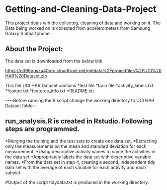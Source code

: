 # Getting-and-Cleaning-Data-Project

This project deals wih the collectng, cleaning of data and working on it.
The Data being worked on is collected from accelerometers from Samsung Galaxy S Smartphone.

## About the Project:
The data set is downloaded from the below link

https://d396qusza40orc.cloudfront.net/getdata%2Fprojectfiles%2FUCI%20HAR%20Dataset.zip 

This file UCI HAR Dataset contains
*test file
*train file
*activity_labels.txt
*feature.txt
*features_info.txt
*README.txt

----Before running the R script change the working directory to UCI HAR Dataset folder--

## run_analysis.R is created in Rstudio. Following steps are programmed.
*Merging the training and the test sets to create one data set.
*Extracting only the measurements on the mean and standard deviation for each measurement. 
*Using descriptive activity names to name the activities in the data set
*Appropriately labels the data set with descriptive variable names. 
*From the data set in step 4, creating a second, independent tidy data set with the average of each variable for each activity and each subject.

#Output of the script
tidydata.txt is produced in the working directory.
